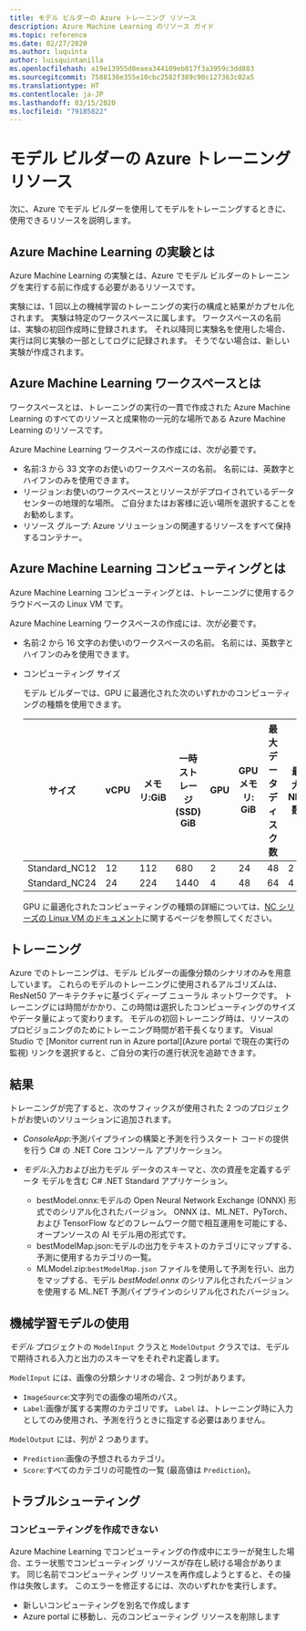 ```yaml
---
title: モデル ビルダーの Azure トレーニング リソース
description: Azure Machine Learning のリソース ガイド
ms.topic: reference
ms.date: 02/27/2020
ms.author: luquinta
author: luisquintanilla
ms.openlocfilehash: a19e13955d0eaea344109eb817f3a3959c3dd883
ms.sourcegitcommit: 7588136e355e10cbc2582f389c90c127363c02a5
ms.translationtype: HT
ms.contentlocale: ja-JP
ms.lasthandoff: 03/15/2020
ms.locfileid: "79185822"
---
```

# <a name="model-builder-azure-training-resources"></a>モデル ビルダーの Azure トレーニング リソース

次に、Azure でモデル ビルダーを使用してモデルをトレーニングするときに、使用できるリソースを説明します。

## <a name="what-is-an-azure-machine-learning-experiment"></a>Azure Machine Learning の実験とは

Azure Machine Learning の実験とは、Azure でモデル ビルダーのトレーニングを実行する前に作成する必要があるリソースです。

実験には、1 回以上の機械学習のトレーニングの実行の構成と結果がカプセル化されます。 実験は特定のワークスペースに属します。 ワークスペースの名前は、実験の初回作成時に登録されます。 それ以降同じ実験名を使用した場合、実行は同じ実験の一部としてログに記録されます。 そうでない場合は、新しい実験が作成されます。

## <a name="what-is-an-azure-machine-learning-workspace"></a>Azure Machine Learning ワークスペースとは

ワークスペースとは、トレーニングの実行の一貫で作成された Azure Machine Learning のすべてのリソースと成果物の一元的な場所である Azure Machine Learning のリソースです。

Azure Machine Learning ワークスペースの作成には、次が必要です。

- 名前:3 から 33 文字のお使いのワークスペースの名前。 名前には、英数字とハイフンのみを使用できます。
- リージョン:お使いのワークスペースとリソースがデプロイされているデータ センターの地理的な場所。 ご自分またはお客様に近い場所を選択することをお勧めします。
- リソース グループ: Azure ソリューションの関連するリソースをすべて保持するコンテナー。

## <a name="what-is-an-azure-machine-learning-compute"></a>Azure Machine Learning コンピューティングとは

Azure Machine Learning コンピューティングとは、トレーニングに使用するクラウドベースの Linux VM です。

Azure Machine Learning ワークスペースの作成には、次が必要です。

- 名前:2 から 16 文字のお使いのワークスペースの名前。 名前には、英数字とハイフンのみを使用できます。
- コンピューティング サイズ

    モデル ビルダーでは、GPU に最適化された次のいずれかのコンピューティングの種類を使用できます。

    | サイズ | vCPU | メモリ:GiB | 一時ストレージ (SSD) GiB | GPU | GPU メモリ: GiB | 最大データ ディスク数 | 最大 NIC 数 |
    |---|---|---|---|---|---|---|---|
    | Standard_NC12   | 12 | 112 | 680  | 2 | 24 | 48 | 2 |
    | Standard_NC24   | 24 | 224 | 1440 | 4 | 48 | 64 | 4 |

    GPU に最適化されたコンピューティングの種類の詳細については、[NC シリーズの Linux VM のドキュメント](https://docs.microsoft.com/azure/virtual-machines/nc-series?toc=/azure/virtual-machines/linux/toc.json&bc=/azure/virtual-machines/linux/breadcrumb/toc.json)に関するページを参照してください。

## <a name="training"></a>トレーニング

Azure でのトレーニングは、モデル ビルダーの画像分類のシナリオのみを用意しています。 これらのモデルのトレーニングに使用されるアルゴリズムは、ResNet50 アーキテクチャに基づくディープ ニューラル ネットワークです。 トレーニングには時間がかかり、この時間は選択したコンピューティングのサイズやデータ量によって変わります。 モデルの初回トレーニング時は、リソースのプロビジョニングのためにトレーニング時間が若干長くなります。 Visual Studio で [Monitor current run in Azure portal]\(Azure portal で現在の実行の監視\) リンクを選択すると、ご自分の実行の進行状況を追跡できます。

## <a name="results"></a>結果

トレーニングが完了すると、次のサフィックスが使用された 2 つのプロジェクトがお使いのソリューションに追加されます。

- *ConsoleApp*:予測パイプラインの構築と予測を行うスタート コードの提供を行う C# の .NET Core コンソール アプリケーション。
- *モデル*:入力および出力モデル データのスキーマと、次の資産を定義するデータ モデルを含む C# .NET Standard アプリケーション。

  - bestModel.onnx:モデルの Open Neural Network Exchange (ONNX) 形式でのシリアル化されたバージョン。 ONNX は、ML.NET、PyTorch、および TensorFlow などのフレームワーク間で相互運用を可能にする、オープンソースの AI モデル用の形式です。
  - bestModelMap.json:モデルの出力をテキストのカテゴリにマップする、予測に使用するカテゴリの一覧。
  - MLModel.zip:`bestModelMap.json` ファイルを使用して予測を行い、出力をマップする、モデル *bestModel.onnx* のシリアル化されたバージョンを使用する ML.NET 予測パイプラインのシリアル化されたバージョン。

## <a name="use-the-machine-learning-model"></a>機械学習モデルの使用

*モデル* プロジェクトの `ModelInput` クラスと `ModelOutput` クラスでは、モデルで期待される入力と出力のスキーマをそれぞれ定義します。

`ModelInput` には、画像の分類シナリオの場合、2 つ列があります。

- `ImageSource`:文字列での画像の場所のパス。
- `Label`:画像が属する実際のカテゴリです。 `Label` は、トレーニング時に入力としてのみ使用され、予測を行うときに指定する必要はありません。

`ModelOutput` には、列が 2 つあります。

- `Prediction`:画像の予想されるカテゴリ。
- `Score`:すべてのカテゴリの可能性の一覧 (最高値は `Prediction`)。

## <a name="troubleshooting"></a>トラブルシューティング

### <a name="cannot-create-compute"></a>コンピューティングを作成できない

Azure Machine Learning でコンピューティングの作成中にエラーが発生した場合、エラー状態でコンピューティング リソースが存在し続ける場合があります。 同じ名前でコンピューティング リソースを再作成しようとすると、その操作は失敗します。 このエラーを修正するには、次のいずれかを実行します。

- 新しいコンピューティングを別名で作成します
- Azure portal に移動し、元のコンピューティング リソースを削除します
